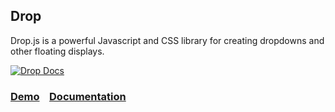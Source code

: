 ## Drop

Drop.js is a powerful Javascript and CSS library for creating dropdowns and other floating displays.

[![Drop Docs](http://i.imgur.com/sgmx9aJ.png)](http://github.hubspot.com/drop/)

### [Demo](http://github.hubspot.com/drop/docs/welcome) &nbsp;&nbsp; [Documentation](http://github.hubspot.com/drop)
